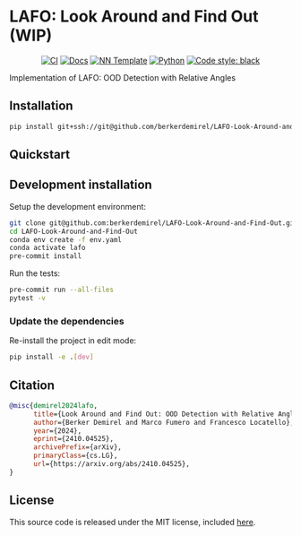 # LAFO: Look Around and Find Out (WIP)

<p align="center">
    <a href="https://github.com/berkerdemirel/LAFO-Look-Around-and-Find-Out/actions/workflows/test_suite.yml"><img alt="CI" src=https://img.shields.io/github/workflow/status/berkerdemirel/LAFO-Look-Around-and-Find-Out/Test%20Suite/main?label=main%20checks></a>
    <a href="https://berkerdemirel.github.io/LAFO-Look-Around-and-Find-Out"><img alt="Docs" src=https://img.shields.io/github/deployments/berkerdemirel/LAFO-Look-Around-and-Find-Out/github-pages?label=docs></a>
    <a href="https://github.com/grok-ai/nn-template"><img alt="NN Template" src="https://shields.io/badge/nn--template-0.4.0-emerald?style=flat&labelColor=gray"></a>
    <a href="https://www.python.org/downloads/"><img alt="Python" src="https://img.shields.io/badge/python-y-blue.svg"></a>
    <a href="https://black.readthedocs.io/en/stable/"><img alt="Code style: black" src="https://img.shields.io/badge/code%20style-black-000000.svg"></a>
</p>

Implementation of LAFO: OOD Detection with Relative Angles


## Installation

```bash
pip install git+ssh://git@github.com/berkerdemirel/LAFO-Look-Around-and-Find-Out.git
```


## Quickstart

[comment]: <> (> Fill me!)


## Development installation

Setup the development environment:

```bash
git clone git@github.com:berkerdemirel/LAFO-Look-Around-and-Find-Out.git
cd LAFO-Look-Around-and-Find-Out
conda env create -f env.yaml
conda activate lafo
pre-commit install
```

Run the tests:

```bash
pre-commit run --all-files
pytest -v
```


### Update the dependencies

Re-install the project in edit mode:

```bash
pip install -e .[dev]
```


## Citation
```BibTeX
@misc{demirel2024lafo,
      title={Look Around and Find Out: OOD Detection with Relative Angles},
      author={Berker Demirel and Marco Fumero and Francesco Locatello},
      year={2024},
      eprint={2410.04525},
      archivePrefix={arXiv},
      primaryClass={cs.LG},
      url={https://arxiv.org/abs/2410.04525},
}
```


## License

This source code is released under the MIT license, included [here](LICENSE).
